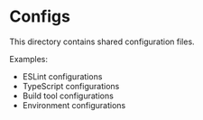 # Configs

This directory contains shared configuration files.

Examples:

- ESLint configurations
- TypeScript configurations
- Build tool configurations
- Environment configurations
